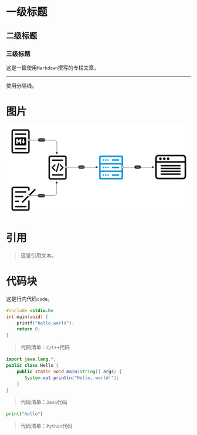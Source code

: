 # 一级标题

## 二级标题

###  三级标题

这是一篇使用`Markdown`撰写的专栏文章。

---

使用分隔线。

# 图片

![img](./test.png)

# 引用

> 这是引用文本。

# 代码块

这是行内代码`code`。

```c
#include <stdio.h>
int main(void) {
    printf("hello,world");
    return 0;
}
```
> 代码清单：`C/C++`代码

```java
import java.lang.*;
public class Hello {
    public static void main(String[] args) {
       System.out.println("Hello, world!");
    }
}
```
> 代码清单：`Java`代码

```python
print("hello")
```
> 代码清单：`Python`代码

